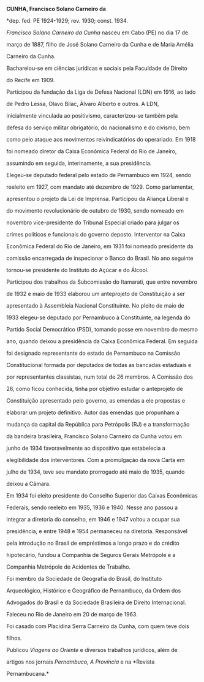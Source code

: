 **CUNHA, Francisco Solano Carneiro da**



\*dep. fed. PE 1924-1929; rev. 1930; const. 1934.



*Francisco Solano Carneiro da Cunha* nasceu em Cabo (PE) no dia 17 de

março de 1887, filho de José Solano Carneiro da Cunha e de Maria Amélia

Carneiro da Cunha.



Bacharelou-se em ciências jurídicas e sociais pela Faculdade de Direito

do Recife em 1909.



Participou da fundação da Liga de Defesa Nacional (LDN) em 1916, ao lado

de Pedro Lessa, Olavo Bilac, Álvaro Alberto e outros. A LDN,

inicialmente vinculada ao positivismo, caracterizou-se também pela

defesa do serviço militar obrigatório, do nacionalismo e do civismo, bem

como pelo ataque aos movimentos reivindicatórios do operariado. Em 1918

foi nomeado diretor da Caixa Econômica Federal do Rio de Janeiro,

assumindo em seguida, interinamente, a sua presidência.



Elegeu-se deputado federal pelo estado de Pernambuco em 1924, sendo

reeleito em 1927, com mandato até dezembro de 1929. Como parlamentar,

apresentou o projeto da Lei de Imprensa. Participou da Aliança Liberal e

do movimento revolucionário de outubro de 1930, sendo nomeado em

novembro vice-presidente do Tribunal Especial criado para julgar os

crimes políticos e funcionais do governo deposto. Interventor na Caixa

Econômica Federal do Rio de Janeiro, em 1931 foi nomeado presidente da

comissão encarregada de inspecionar o Banco do Brasil. No ano seguinte

tornou-se presidente do Instituto do Açúcar e do Álcool.



Participou dos trabalhos da Subcomissão do Itamarati, que entre novembro

de 1932 e maio de 1933 elaborou um anteprojeto de Constituição a ser

apresentado à Assembleia Nacional Constituinte. No pleito de maio de

1933 elegeu-se deputado por Pernambuco à Constituinte, na legenda do

Partido Social Democrático (PSD), tomando posse em novembro do mesmo

ano, quando deixou a presidência da Caixa Econômica Federal. Em seguida

foi designado representante do estado de Pernambuco na Comissão

Constitucional formada por deputados de todas as bancadas estaduais e

por representantes classistas, num total de 26 membros. A Comissão dos

26, como ficou conhecida, tinha por objetivo estudar o anteprojeto de

Constituição apresentado pelo governo, as emendas a ele propostas e

elaborar um projeto definitivo. Autor das emendas que propunham a

mudança da capital da República para Petrópolis (RJ) e a transformação

da bandeira brasileira, Francisco Solano Carneiro da Cunha votou em

junho de 1934 favoravelmente ao dispositivo que estabelecia a

elegibilidade dos interventores. Com a promulgação da nova Carta em

julho de 1934, teve seu mandato prorrogado até maio de 1935, quando

deixou a Câmara.



Em 1934 foi eleito presidente do Conselho Superior das Caixas Econômicas

Federais, sendo reeleito em 1935, 1936 e 1940. Nesse ano passou a

integrar a diretoria do conselho, em 1946 e 1947 voltou a ocupar sua

presidência, e entre 1948 e 1954 permaneceu na diretoria. Responsável

pela introdução no Brasil de empréstimos a longo prazo e do crédito

hipotecário, fundou a Companhia de Seguros Gerais Metrópole e a

Companhia Metrópole de Acidentes de Trabalho.



Foi membro da Sociedade de Geografia do Brasil, do Instituto

Arqueológico, Histórico e Geográfico de Pernambuco, da Ordem dos

Advogados do Brasil e da Sociedade Brasileira de Direito Internacional.



Faleceu no Rio de Janeiro em 20 de março de 1963.



Foi casado com Placidina Serra Carneiro da Cunha, com quem teve dois

filhos.



Publicou *Viagens ao Oriente* e diversos trabalhos jurídicos, além de

artigos nos jornais *Pernambuco, A Província* e na *Revista

Pernambucana.*



